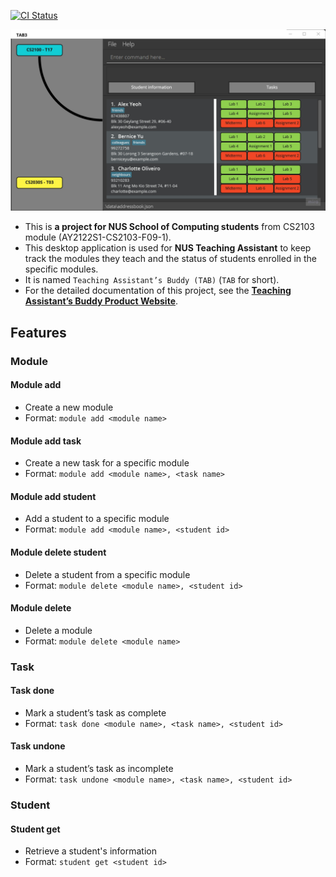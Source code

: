 [![CI Status](https://github.com/AY2122S1-CS2103-F09-1/tp/workflows/Java%20CI/badge.svg)](https://github.com/AY2122S1-CS2103-F09-1/tp/actions)

![Ui](docs/images/Ui.png)

* This is **a project for NUS School of Computing students** from CS2103 module (AY2122S1-CS2103-F09-1).<br>
* This desktop application is used for **NUS Teaching Assistant** to keep track the modules they teach and the status of students enrolled in the specific modules.
* It is named `Teaching Assistant’s Buddy (TAB)` (`TAB` for short).
* For the detailed documentation of this project, see the **[Teaching Assistant’s Buddy Product Website](https://ay2122s1-cs2103-f09-1.github.io/tp/)**.


## Features

### Module

#### Module add

* Create a new module
* Format: `module add <module name>`

#### Module add task

* Create a new task for a specific module
* Format: `module add <module name>, <task name>`

#### Module add student

* Add a student to a specific module
* Format: `module add <module name>, <student id>`

#### Module delete student

* Delete a student from a specific module
* Format: `module delete <module name>, <student id>`

#### Module delete

* Delete a module
* Format: `module delete <module name>`


### Task

#### Task done

* Mark a student’s task as complete
* Format: `task done <module name>, <task name>, <student id>`

#### Task undone

* Mark a student’s task as incomplete
* Format: `task undone <module name>, <task name>, <student id>`


### Student

#### Student get

* Retrieve a student's information
* Format: `student get <student id>`
